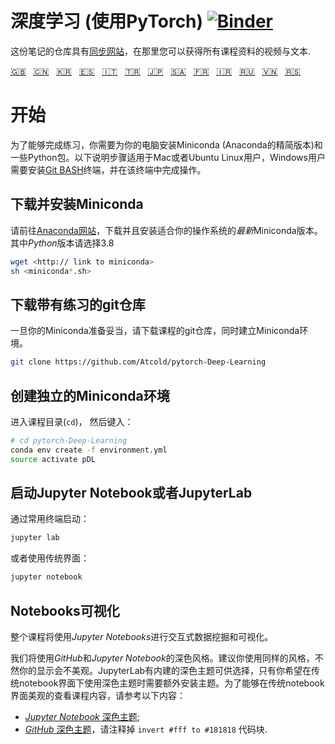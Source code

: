 # 深度学习 (使用PyTorch) [![Binder](https://mybinder.org/badge_logo.svg)](https://mybinder.org/v2/gh/Atcold/pytorch-Deep-Learning/master)

这份笔记的仓库具有[同步网站](https://atcold.github.io/pytorch-Deep-Learning/zh/)，在那里您可以获得所有课程资料的视频与文本.


<!-- English - Mandarin - Korean - Spanish - Italian - Turkish - Japanese - Arabic - French - Farsi - Russian - Vietnamese - Serbian -->
[🇬🇧](https://github.com/Atcold/pytorch-Deep-Learning/blob/master/README.md) &nbsp; [🇨🇳](https://github.com/Atcold/pytorch-Deep-Learning/blob/master/docs/zh/README-ZH.md) &nbsp; [🇰🇷](https://github.com/Atcold/pytorch-Deep-Learning/blob/master/docs/ko/README-KO.md) &nbsp; [🇪🇸](https://github.com/Atcold/pytorch-Deep-Learning/blob/master/docs/es/README-ES.md) &nbsp; [🇮🇹](https://github.com/Atcold/pytorch-Deep-Learning/blob/master/docs/it/README-IT.md) &nbsp; [🇹🇷](https://github.com/Atcold/pytorch-Deep-Learning/blob/master/docs/tr/README-TR.md) &nbsp; [🇯🇵](https://github.com/Atcold/pytorch-Deep-Learning/blob/master/docs/ja/README-JA.md) &nbsp; [🇸🇦](https://github.com/Atcold/pytorch-Deep-Learning/blob/master/docs/ar/README-AR.md) &nbsp; [🇫🇷](https://github.com/Atcold/pytorch-Deep-Learning/blob/master/docs/fr/README-FR.md) &nbsp; [🇮🇷](https://github.com/Atcold/pytorch-Deep-Learning/blob/master/docs/fa/README-FA.md) &nbsp; [🇷🇺](https://github.com/Atcold/pytorch-Deep-Learning/blob/master/docs/ru/README-RU.md) &nbsp; [🇻🇳](https://github.com/Atcold/pytorch-Deep-Learning/blob/master/docs/vi/README-VI.md) &nbsp; [🇷🇸](https://github.com/Atcold/pytorch-Deep-Learning/blob/master/docs/sr/README-SR.md)

# 开始

为了能够完成练习，你需要为你的电脑安装Miniconda (Anaconda的精简版本)和一些Python包。以下说明步骤适用于Mac或者Ubuntu Linux用户，Windows用户需要安装[Git BASH](https://gitforwindows.org/)终端，并在该终端中完成操作。


## 下载并安装Miniconda

请前往[Anaconda网站](https://conda.io/miniconda.html)，下载并且安装适合你的操作系统的*最新*Miniconda版本。其中*Python*版本请选择3.8

```bash
wget <http:// link to miniconda>
sh <miniconda*.sh>
```


## 下载带有练习的git仓库

一旦你的Miniconda准备妥当，请下载课程的git仓库，同时建立Miniconda环境。

```bash
git clone https://github.com/Atcold/pytorch-Deep-Learning
```


## 创建独立的Miniconda环境

进入课程目录(`cd`)， 然后键入：

```bash
# cd pytorch-Deep-Learning
conda env create -f environment.yml
source activate pDL
```


## 启动Jupyter Notebook或者JupyterLab

通过常用终端启动：

```bash
jupyter lab
```

或者使用传统界面：

```bash
jupyter notebook
```


## Notebooks可视化

整个课程将使用*Jupyter Notebooks*进行交互式数据挖掘和可视化。

我们将使用*GitHub*和*Jupyter Notebook*的深色风格。建议你使用同样的风格，不然你的显示会不美观。JupyterLab有内建的深色主题可供选择，只有你希望在传统notebook界面下使用深色主题时需要额外安装主题。为了能够在传统notebook界面美观的查看课程内容，请参考以下内容：

 - [*Jupyter Notebook* 深色主题](https://userstyles.org/styles/153443/jupyter-notebook-dark);
 - [*GitHub* 深色主题](https://userstyles.org/styles/37035/github-dark)，请注释掉 `invert #fff to #181818` 代码块.
